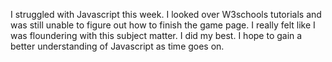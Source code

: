I struggled with Javascript this week. I looked over
W3schools tutorials and was still unable to figure out how
to finish the game page. I really felt like I was floundering
with this subject matter.  I did my best. I hope to gain a better
understanding of Javascript as time goes on.
